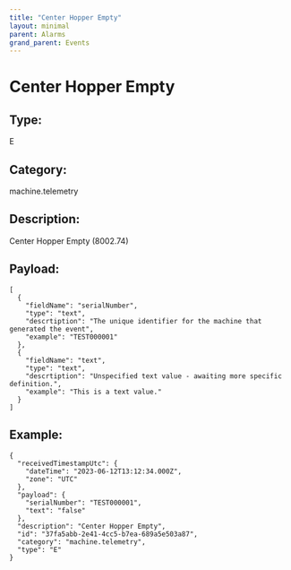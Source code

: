 ```yaml
---
title: "Center Hopper Empty"
layout: minimal
parent: Alarms
grand_parent: Events
---
```


# Center Hopper Empty

## Type:

E

## Category:

machine.telemetry

## Description: 

Center Hopper Empty (8002.74)

## Payload:

```
[
  {
    "fieldName": "serialNumber",
    "type": "text",
    "descrtiption": "The unique identifier for the machine that generated the event",
    "example": "TEST000001"
  },
  {
    "fieldName": "text",
    "type": "text",
    "descrtiption": "Unspecified text value - awaiting more specific definition.",
    "example": "This is a text value."
  }
]
```

## Example:

```
{
  "receivedTimestampUtc": {
    "dateTime": "2023-06-12T13:12:34.000Z",
    "zone": "UTC"
  },
  "payload": {
    "serialNumber": "TEST000001",
    "text": "false"
  },
  "description": "Center Hopper Empty",
  "id": "37fa5abb-2e41-4cc5-b7ea-689a5e503a87",
  "category": "machine.telemetry",
  "type": "E"
}
```
